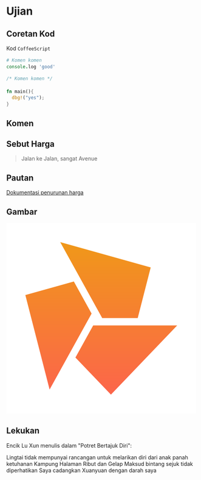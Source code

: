 [Markdown 全局注释]:#

# Ujian

## Coretan Kod

Kod `CoffeeScript`

```coffee
# Komen komen
console.log 'good'


```

```rust
/* Komen komen */

fn main(){
  dbg!("yes");
}
```

## Komen

<!-- HTML 注释 --> 

<!-- 多行注释 --> 

## Sebut Harga

> Jalan ke Jalan, sangat Avenue

## Pautan

[Dokumentasi penurunan harga](https://github.com/xxai-art/xxai-art-md)

## Gambar

![xxAI.Identiti Jenama Seni](https://raw.githubusercontent.com/xxai-art/web/main/file/svg/logo.svg)

## Lekukan

Encik Lu Xun menulis dalam "Potret Bertajuk Diri":

  Lingtai tidak mempunyai rancangan untuk melarikan diri dari anak panah ketuhanan
  Kampung Halaman Ribut dan Gelap
  Maksud bintang sejuk tidak diperhatikan
  Saya cadangkan Xuanyuan dengan darah saya


